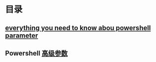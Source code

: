 # 目录

## [everything you need to know abou powershell parameter](https://github.com/CN-CODEGOD/CN-CODEGOD/blob/main/Parameter2.md)

## Powershell [高级参数](https://github.com/CN-CODEGOD/CN-CODEGOD/blob/main/Parameter2.md)
